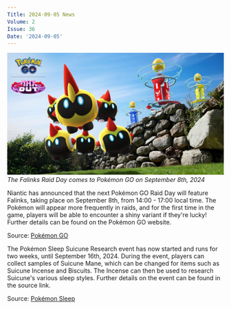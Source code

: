 ```yaml
---
Title: 2024-09-05 News
Volume: 2
Issue: 36
Date: '2024-09-05'
---
```



[![The Falinks Raid Day comes to Pokémon GO on September 8th, 2024](/web/images/the-falinks-raid-day-comes-to-pokemon-go-on-september-8th-2024.jpeg)](/web/images/the-falinks-raid-day-comes-to-pokemon-go-on-september-8th-2024.jpeg)*The Falinks Raid Day comes to Pokémon GO on September 8th, 2024*



Niantic has announced that the next Pokémon GO Raid Day will feature Falinks, taking place on September 8th, from 14:00 - 17:00 local time. The Pokémon will appear more frequently in raids, and for the first time in the game, players will be able to encounter a shiny variant if they're lucky! Further details can be found on the Pokémon GO website.

Source: [Pokémon GO](https://pokemongolive.com/en/post/falinks-raid-day-event/)

The Pokémon Sleep Suicune Research event has now started and runs for two weeks, until September 16th, 2024. During the event, players can collect samples of Suicune Mane, which can be changed for items such as Suicune Incense and Biscuits. The Incense can then be used to research Suicune's various sleep styles. Further details on the event can be found in the source link.  

Source: [Pokémon Sleep](https://www.pokemonsleep.net/en/news/313634383835373333373239383934343031/)